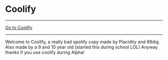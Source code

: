 <h1>Coolify</h1>
<hr>
<a href='https://placidityisepic.github.io/Coolify/' target='blank'>Go to Coolify</a>
<hr>

Welcome to Coolify, a really bad spotify copy
made by Placidity and 69dig. Also made by a
9 and 10 year old (started this during school
LOL) Anyway thanks if you use coolify during Alpha!
